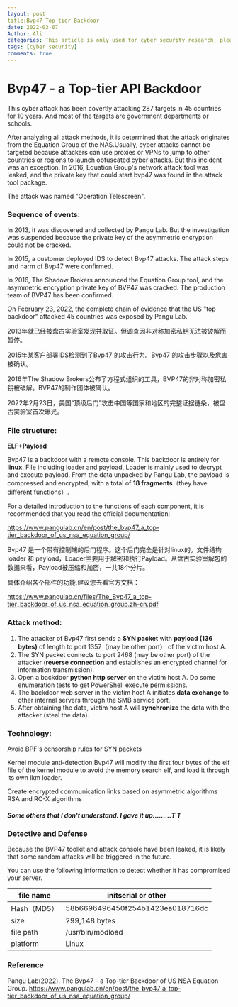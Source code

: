```yaml
---
layout: post
title:Bvp47 Top-tier Backdoor
date: 2022-03-07
Author: Ali
categories: This article is only used for cyber security research, please do not use it for improper purposes.
tags: [cyber security]
comments: true
---
```


# Bvp47 - a Top-tier  API Backdoor 


This cyber attack has been covertly attacking 287 targets in 45 countries for 10 years. And most of the targets are government departments or schools.

After analyzing all attack methods, it is determined that the attack originates from the Equation Group of the NAS.Usually, cyber attacks cannot be targeted because attackers can use proxies or VPNs to jump to other countries or regions to launch obfuscated cyber attacks. But this incident was an exception. In 2016, Equation Group's network attack tool was leaked, and the private key that could start bvp47 was found in the attack tool package.

The attack was named "Operation Telescreen".



### Sequence of events:

In 2013, it was discovered and collected by Pangu Lab. But the investigation was suspended because the private key of the asymmetric encryption could not be cracked.

In 2015, a customer deployed IDS to detect Bvp47 attacks. The attack steps and harm of Bvp47 were confirmed.

In 2016, The Shadow Brokers announced the Equation Group tool, and the asymmetric encryption private key of BVP47 was cracked. The production team of BVP47 has been confirmed.

On February 23, 2022, the complete chain of evidence that the US "top backdoor" attacked 45 countries  was exposed by Pangu Lab.



2013年就已经被盘古实验室发现并取证。但调查因非对称加密私钥无法被破解而暂停。

2015年某客户部署IDS检测到了Bvp47 的攻击行为。Bvp47 的攻击步骤以及危害被确认。

2016年The Shadow Brokers公布了方程式组织的工具，BVP47的非对称加密私钥被破解。BVP47的制作团体被确认。

2022年2月23日，美国“顶级后门”攻击中国等国家和地区的完整证据链条，被盘古实验室首次曝光。



### File structure:

**ELF+Payload**

Bvp47 is a backdoor with a remote console. This backdoor is entirely for **linux**. File  including loader and payload, Loader is mainly used to decrypt and execute payload. From the data unpacked by Pangu Lab, the payload is compressed and encrypted, with a total of **18 fragments**（they have different functions）.

For a detailed introduction to the functions of each component, it is recommended that you read the official documentation:

https://www.pangulab.cn/en/post/the_bvp47_a_top-tier_backdoor_of_us_nsa_equation_group/



Bvp47 是一个带有控制端的后门程序。这个后门完全是针对linux的。文件结构 loader 和 payload，Loader主要用于解密和执行Payload。从盘古实验室解包的数据来看，Payload被压缩和加密，一共18个分片。

具体介绍各个部件的功能,建议您去看官方文档：

https://www.pangulab.cn/files/The_Bvp47_a_top-tier_backdoor_of_us_nsa_equation_group.zh-cn.pdf



### Attack method:

1. The attacker of Bvp47  first sends a **SYN packet** with **payload (136 bytes)** of length to port 1357（may be other port） of the victim host A.
2. The SYN packet connects to port 2468 (may be other port) of the attacker (**reverse connection** and establishes an encrypted channel for information transmission).
3. Open a backdoor **python http server** on the victim host A. Do some enumeration tests to get PowerShell execute permissions.
4. The backdoor web server in the victim host A initiates **data exchange** to other internal servers through the SMB service port.
5. After obtaining the data, victim host A will **synchronize** the data with the attacker (steal the data).



### Technology:

Avoid BPF's censorship rules for SYN packets

Kernel module anti-detection:Bvp47 will modify the first four bytes of the elf file of the kernel module to avoid the memory search elf, and load it through its own lkm loader.

Create encrypted communication links based on asymmetric algorithms RSA and RC-X algorithms

##### Some others that I don't understand. I gave it up.........T T



### Detective and Defense

Because the BVP47 toolkit and attack console have been leaked, it is likely that some random attacks will be triggered in the future.

You can use the following information to detect whether it has compromised your server.

| file name   | initserial or other              |
| ----------- | -------------------------------- |
| Hash（MD5） | 58b6696496450f254b1423ea018716dc |
| size        | 299,148 bytes                    |
| file path   | /usr/bin/modload                 |
| platform    | Linux                            |





### Reference 

Pangu Lab(2022). The Bvp47 - a Top-tier Backdoor of US NSA Equation Group. https://www.pangulab.cn/en/post/the_bvp47_a_top-tier_backdoor_of_us_nsa_equation_group/
